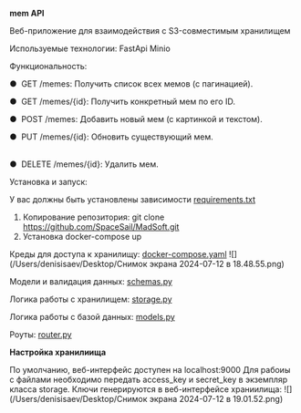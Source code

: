 **mem API**

Веб-приложение для взаимодействия с S3-совместимым хранилищем

Используемые технологии:
FastApi
Minio

Функциональность:

●  GET /memes: Получить список всех мемов (с пагинацией).

●  GET /memes/{id}: Получить конкретный мем по его ID.

●  POST /memes: Добавить новый мем (с картинкой и текстом).

●  PUT /memes/{id}: Обновить существующий мем.                                        

●  DELETE /memes/{id}: Удалить мем. 

Установка и запуск:

У вас должны быть установлены зависимости [requirements.txt](https://github.com/SpaceSail/MadSoft/blob/4cdcacd33097e05edc6d5f557fbba0e38a7e5a45/requirements.txt)

1. Копирование репозитория:
git clone https://github.com/SpaceSail/MadSoft.git
2. Установка docker-compose up

Креды для доступа к хранилищу:
[docker-compose.yaml](Docker-compose.yaml)
![](/Users/denisisaev/Desktop/Снимок экрана 2024-07-12 в 18.48.55.png)

Модели и валидация данных: [schemas.py](schemas.py)

Логика работы с хранилищем: [storage.py](storage.py)

Логика работы с базой данных: [models.py](models.py)

Роуты: [router.py](router.py)

**Настройка хранилиища**

По умолчанию, веб-интерфейс доступен на localhost:9000
Для рабоиы с файлами необходимо передать access_key и secret_key в экземпляр 
класса storage. Ключи генерируются в веб-интерфейсе храниилища:
![](/Users/denisisaev/Desktop/Снимок экрана 2024-07-12 в 19.01.52.png) 

